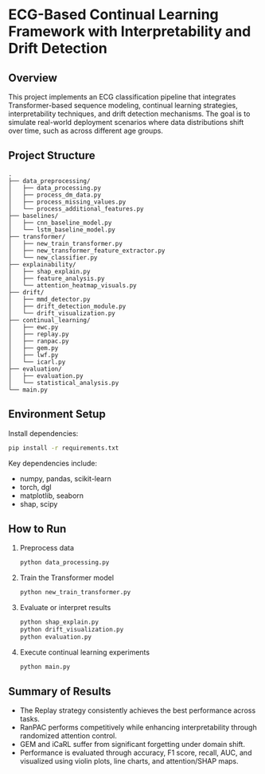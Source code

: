 # ECG-Based Continual Learning Framework with Interpretability and Drift Detection

## Overview

This project implements an ECG classification pipeline that integrates Transformer-based sequence modeling, continual learning strategies, interpretability techniques, and drift detection mechanisms. The goal is to simulate real-world deployment scenarios where data distributions shift over time, such as across different age groups.

## Project Structure

```
.
├── data_preprocessing/
│   ├── data_processing.py
│   ├── process_dm_data.py
│   ├── process_missing_values.py
│   └── process_additional_features.py
├── baselines/
│   ├── cnn_baseline_model.py
│   └── lstm_baseline_model.py
├── transformer/
│   ├── new_train_transformer.py
│   ├── new_transformer_feature_extractor.py
│   └── new_classifier.py
├── explainability/
│   ├── shap_explain.py
│   ├── feature_analysis.py
│   └── attention_heatmap_visuals.py
├── drift/
│   ├── mmd_detector.py
│   ├── drift_detection_module.py
│   └── drift_visualization.py
├── continual_learning/
│   ├── ewc.py
│   ├── replay.py
│   ├── ranpac.py
│   ├── gem.py
│   ├── lwf.py
│   └── icarl.py
├── evaluation/
│   ├── evaluation.py
│   └── statistical_analysis.py
└── main.py
```

## Environment Setup

Install dependencies:

```bash
pip install -r requirements.txt
```

Key dependencies include:

* numpy, pandas, scikit-learn
* torch, dgl
* matplotlib, seaborn
* shap, scipy

## How to Run

1. Preprocess data

   ```bash
   python data_processing.py
   ```

2. Train the Transformer model

   ```bash
   python new_train_transformer.py
   ```

3. Evaluate or interpret results

   ```bash
   python shap_explain.py
   python drift_visualization.py
   python evaluation.py
   ```

4. Execute continual learning experiments

   ```bash
   python main.py
   ```

## Summary of Results

* The Replay strategy consistently achieves the best performance across tasks.
* RanPAC performs competitively while enhancing interpretability through randomized attention control.
* GEM and iCaRL suffer from significant forgetting under domain shift.
* Performance is evaluated through accuracy, F1 score, recall, AUC, and visualized using violin plots, line charts, and attention/SHAP maps.


